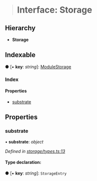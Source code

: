 > # Interface: Storage

## Hierarchy

* **Storage**

## Indexable

● \[▪ **key**: *string*\]: [ModuleStorage](_storage_types_.modulestorage.md)

### Index

#### Properties

* [substrate](_storage_types_.storage.md#substrate)

## Properties

###  substrate

• **substrate**: *object*

*Defined in [storage/types.ts:13](https://github.com/polkadot-js/api/blob/f5f5830/packages/api-metadata/src/storage/types.ts#L13)*

#### Type declaration:

● \[▪ **key**: *string*\]: `StorageEntry`